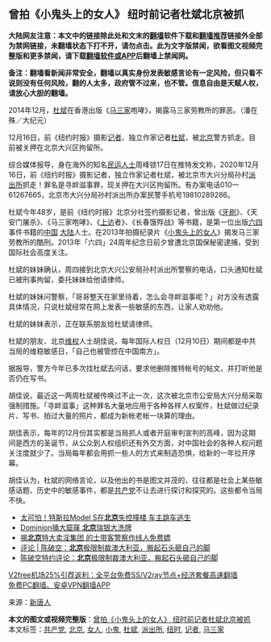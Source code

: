  <h2>曾拍《小鬼头上的女人》 纽时前记者杜斌北京被抓</h2> <p class="notice"><b>大陆网友注意：本文中的链接除此处和文末的<a href="https://github.com/bannedbook/fanqiang" >翻墙</a>软件下载和<a href="https://github.com/killgcd/justmysocks/blob/master/README.md">翻墙推荐</a>链接外全部为禁网链接，未翻墙状态下打不开，请勿点击。此为文字版禁闻，欲看图文视频完整版和更多禁闻，请下载<a href="https://github.com/bannedbook/fanqiang">翻墙软件或APP</a>后翻墙上禁闻网。</p><p>备注：翻墙看新闻非常安全，翻墙以真实身份发表敏感言论有一定风险，但只看不说则没有任何风险，翻的人太多，政府管不过来，也不管。信息自由是天赋人权，请放心大胆的翻墙。</b></p>  <div class="entry"> <p id="conimg">2014年12月，<a href="https://www.bannedbook.org/bnews/tag/%e6%9d%9c%e6%96%8c/" class="st_tag internal_tag" rel="tag" title="标签 杜斌 下的日志">杜斌</a>在香港出版《<a href="https://www.bannedbook.org/bnews/tag/%E9%A9%AC%E4%B8%89%E5%AE%B6/" class="st_tag internal_tag" rel="tag" title="标签 马三家 下的日志">马三家</a>咆哮》，揭露马三家劳教所的罪恶。（潘在殊／大纪元）</p> <p>12月16日，前《纽约时报》摄影<a href="https://www.bannedbook.org/bnews/tag/%E8%AE%B0%E8%80%85/" class="st_tag internal_tag" rel="tag" title="标签 记者 下的日志">记者</a>、独立作家记者<span class='wp_keywordlink'><a href="https://www.bannedbook.org/forum10/topic2420.html" title="杜斌" target="_blank">杜斌</a></span>，被<a href="https://www.bannedbook.org/bnews/tag/%e5%8c%97%e4%ba%ac/" class="st_tag internal_tag" rel="tag" title="标签 北京 下的日志">北京</a>警方抓走。目前被关押在北京大兴区拘留所。</p> <p>综合媒体报导，身在海外的知名<span class='wp_keywordlink'><a href="https://www.bannedbook.org/forum9/" title="民运人士看法轮功" target="_blank">民运人士</a></span>周峰锁17日在推特发文称，2020年12月16日，前《纽约时报》摄影记者，独立作家记者杜斌，被北京市大兴分局孙村<a href="https://www.bannedbook.org/bnews/tag/%e6%b4%be%e5%87%ba%e6%89%80/" class="st_tag internal_tag" rel="tag" title="标签 派出所 下的日志">派出所</a>抓走！罪名是寻衅滋事罪，现关押在大兴区拘留所。有办案电话010一61267665，北京市大兴分局孙村派出所办案民警手机号19810289286。</p>  <p>杜斌今年48岁，是前《纽约时报》北京分社签约摄影记者，曾出版《<span class='wp_keywordlink'><a href="https://www.bannedbook.org/forum2/topic2874.html" title="杜斌《牙刷》" target="_blank">牙刷</a></span>》、《天安门屠杀》、《马三家咆哮》、《<span class='wp_keywordlink_affiliate'><a href="https://www.bannedbook.org/bnews/weiquan/" title="上访" target="_blank">上访</a></span>者》、《长春饿殍战》等书籍，是第一位出版<span class='wp_keywordlink'><a href="https://www.bannedbook.org/forum2/topic2509.html" title="《中国六四真相》" target="_blank">六四</a></span>事件书籍的<span class='wp_keywordlink_affiliate'><a href="https://www.bannedbook.org/" title="中国" target="_blank">中国</a></span> <span class='wp_keywordlink_affiliate'><a href="https://www.bannedbook.org/" title="大陆" target="_blank">大陆</a></span>人士。在2013年拍摄纪录片《<span class='wp_keywordlink'><a href="https://www.bannedbook.org/forum11/topic2421.html" title="小鬼头上的女人" target="_blank">小鬼头上的女人</a></span>》揭发马三家劳教所的酷刑。2013年「六四」24周年纪念日前夕曾遭北京国保秘密逮捕，受到国际社会高度关注。</p> <p>杜斌的妹妹确认，周四接到北京大兴公安局孙村派出所警察的电话，口头通知杜斌已被刑事拘留，委托妹妹给他请律师。</p> <p>杜斌的妹妹问警察，「哥哥整天在家里待着，怎么会寻衅滋事呢？」对方没有透露具体情况，只说杜斌经常在网上发表一些敏感的东西，让家人劝劝他。</p>  <p>杜斌的妹妹表示，正在联系朋友给杜斌请律师。</p> <p>杜斌的朋友、北京<span class='wp_keywordlink_affiliate'><a href="https://www.bannedbook.org/bnews/weiquan/" title="维权" target="_blank">维权</a></span>人士胡佳说，每年国际人权日（12月10日）期间都是中共当局的维稳敏感日，「自己也被管控在中国南方」。</p> <p>据报导，警方今年已多次找杜斌去问话，要求他删除推特帐号的帖文，并打听他是否仍在写书。</p>  <p>胡佳说，最近这一两周杜斌被传唤过不止一次，这次被北京市公安局大兴分局采取强制措施。「寻衅滋事」这种罪名大量地应用于各种各样人权案件，杜斌做过纪录片、写书、拍过大量的照片，都成为新帐老帐一块算的理由。</p> <p>胡佳表示，每年的12月份其实都是当局抓人或者开庭审判宣判的高峰，因为这期间是西方的圣诞节，从公众到人权组织还有外交方面，对中国社会的各种人权问题关注度就少了。当局每年都会用抓一些人的方式来制造恐惧，给新的一年拉开序幕。</p> <p>胡佳认为，杜斌的网络言论，以及他出的书是图文并茂的，往往都是社会上某些敏感话题、历史中的敏感事件，都是<a href="https://www.bannedbook.org/bnews/tag/%e5%85%b1%e4%ba%a7%e5%85%9a/" class="st_tag internal_tag" rel="tag" title="标签 共产党 下的日志">共产党</a>不让去进行探讨和探究的。这些都令当局不快。</p>  <ul class='op-related-articles' title='相关阅读'> <li><a href='https://www.bannedbook.org/bnews/cbnews/20201218/1450234.html' target='_blank'>太可怕！特斯拉Model S在<b>北京</b>失控撞楼 车主跳车逃生</a></li> <li><a href='https://www.bannedbook.org/bnews/cbnews/20201218/1450177.html' target='_blank'>Dominion捅大窟窿 <b>北京</b>瑞银大洗牌</a></li> <li><a href='https://www.bannedbook.org/bnews/lifebaike/20201218/1450117.html' target='_blank'>揭<b>北京</b>特大卖淫集团 的士带客警察作线人免费嫖</a></li> <li><a href='https://www.bannedbook.org/bnews/comments/20201218/1450042.html' target='_blank'>评论 | 陈破空：<b>北京</b>极限制裁澳大利亚，搬起石头砸自己的脚</a></li> <li><a href='https://www.bannedbook.org/bnews/taiwannews/20201218/1449929.html' target='_blank'>陈破空特约评论：<b>北京</b>极限制裁澳大利亚，搬起石头砸自己的脚</a></li> </ul> <p class="texttj"> <a href="https://github.com/bannedbook/fanqiang/wiki/V2ray%E6%9C%BA%E5%9C%BA" target="_blank">V2free机场25%引荐返利：全平台免费SS/V2ray节点+经济套餐高速翻墙</a><br/> <a href="https://github.com/bannedbook/fanqiang/wiki/%E7%A6%81%E9%97%BB%E7%BD%91%E5%AE%89%E5%8D%93%E7%BF%BB%E5%A2%99%E6%96%B0%E9%97%BBAPP" target="_blank">免费PC翻墙、安卓VPN翻墙APP</a></p><p> 来源：<span class='wp_keywordlink_affiliate'><a href="https://www.ntdtv.com/" title="新唐人">新唐人</a></span> </p><a name='sharetosocial'></a>       <div><b>本文的图文或视频完整版</b>：<a href='https://www.bannedbook.org/bnews/cbnews/20201218/1450284.html'>曾拍《小鬼头上的女人》 纽时前记者杜斌北京被抓</a></div>  </div><!--END ENTRY--> <div class="postfooter"> <div>本文标签：<a href="https://www.bannedbook.org/bnews/tag/%e5%85%b1%e4%ba%a7%e5%85%9a/" rel="tag">共产党</a>, <a href="https://www.bannedbook.org/bnews/tag/%e5%8c%97%e4%ba%ac/" rel="tag">北京</a>, <a href="https://www.bannedbook.org/bnews/tag/%e5%a5%b3%e4%ba%ba/" rel="tag">女人</a>, <a href="https://www.bannedbook.org/bnews/tag/%E5%B0%8F%E9%AC%BC/" rel="tag">小鬼</a>, <a href="https://www.bannedbook.org/bnews/tag/%e6%9d%9c%e6%96%8c/" rel="tag">杜斌</a>, <a href="https://www.bannedbook.org/bnews/tag/%e6%b4%be%e5%87%ba%e6%89%80/" rel="tag">派出所</a>, <a href="https://www.bannedbook.org/bnews/tag/%E7%BA%BD%E6%97%B6/" rel="tag">纽时</a>, <a href="https://www.bannedbook.org/bnews/tag/%E8%AE%B0%E8%80%85/" rel="tag">记者</a>, <a href="https://www.bannedbook.org/bnews/tag/%E9%A9%AC%E4%B8%89%E5%AE%B6/" rel="tag">马三家</a></div>  </div><!--END POSTFOOTER--> 